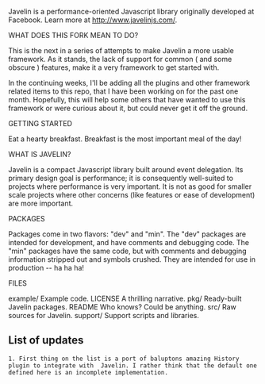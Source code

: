 Javelin is a performance-oriented Javascript library originally developed at
Facebook. Learn more at <http://www.javelinjs.com/>.


WHAT DOES THIS FORK MEAN TO DO?

This is the next in a series of attempts to make Javelin a more usable framework.
As it stands, the lack of support for common ( and some obscure ) features, make 
it a very framework to get started with. 

In the continuing weeks, I'll  be adding all the plugins and other framework related
items to this repo, that I have been working on for the past one month. Hopefully,
this will help some others that have wanted to use this framework or were curious 
about it, but could never get it off the ground.



GETTING STARTED

Eat a hearty breakfast. Breakfast is the most important meal of the day!


WHAT IS JAVELIN?

Javelin is a compact Javascript library built around event delegation. Its
primary design goal is performance; it is consequently well-suited to projects
where performance is very important. It is not as good for smaller scale
projects where other concerns (like features or ease of development) are more
important.


PACKAGES

Packages come in two flavors: "dev" and "min". The "dev" packages are intended
for development, and have comments and debugging code. The "min" packages have
the same code, but with comments and debugging information stripped out and
symbols crushed. They are intended for use in production -- ha ha ha!


FILES

  example/    Example code.
  LICENSE     A thrilling narrative.
  pkg/        Ready-built Javelin packages.
  README      Who knows? Could be anything.
  src/        Raw sources for Javelin.
  support/    Support scripts and libraries.


## List of updates

	1. First thing on the list is a port of baluptons amazing History plugin to integrate with 	Javelin. I rather think that the default one defined here is an incomplete implementation.
